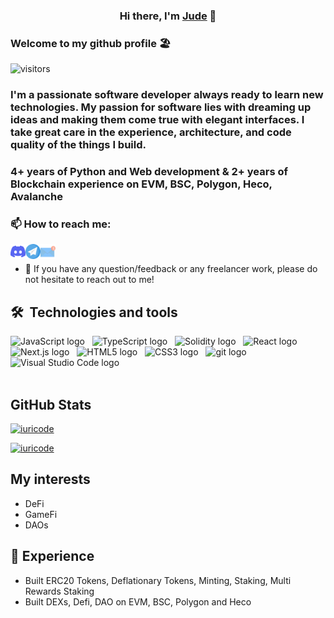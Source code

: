 <!--
**iammrjude/iammrjude** is a ✨ _special_ ✨ repository because its `README.md` (this file) appears on your GitHub profile.

Here are some ideas to get you started:

- 🔭 I’m currently working on ...
- 🌱 I’m currently learning ...
- 👯 I’m looking to collaborate on ...
- 🤔 I’m looking for help with ...
- 💬 Ask me about ...
- 📫 How to reach me: ...
- 😄 Pronouns: ...
- ⚡ Fun fact: ...
-->

<h3 align="center">
Hi there, I'm <a href="https://github.com/iammrjude" target="_blank" rel="noreferrer">Jude</a> 👋
</h3>

### Welcome to my github profile :beach_umbrella:
![visitors](https://visitor-badge.deta.dev/badge?page_id=iammrjude/iammrjude)

### I'm a passionate software developer always ready to learn new technologies. My passion for software lies with dreaming up ideas and making them come true with elegant interfaces. I take great care in the experience, architecture, and code quality of the things I build.
### 4+ years of Python and Web development & 2+ years of Blockchain experience on EVM, BSC, Polygon, Heco, Avalanche

### 📫 How to reach me:

<a href="https://discordapp.com/users/jude#6067"><img align="left" src="https://raw.githubusercontent.com/iammrjude/iammrjude/main/images/discord.svg" alt="Jude | Discord" width="24px"/></a>
<a href="https://t.me/jude_Dev"><img align="left" src="https://raw.githubusercontent.com/iammrjude/iammrjude/main/images/telegram.svg" alt="Jude | Telegram" width="24px"/></a>
<a href="mailto:judeabara9@gmail.com"><img align="left" src="https://raw.githubusercontent.com/iammrjude/iammrjude/main/images/email.svg" alt="Jude | Email" width="24px"/></a>
</br>
 - 💬 If you have any question/feedback or any freelancer work, please do not hesitate to reach out to me!

## 🛠  Technologies and tools
<span><img src="https://img.shields.io/badge/JavaScript-282C34?logo=javascript&logoColor=F7DF1E" alt="JavaScript logo" title="JavaScript" height="25" /></span>
&nbsp;
<img src="https://img.shields.io/badge/TypeScript-282C34?logo=typescript&logoColor=3178C6" alt="TypeScript logo" title="TypeScript" height="25" />
&nbsp;
<img src="https://img.shields.io/badge/Solidity-282C34?logo=Solidity&logoColor=ddd" alt="Solidity logo" title="Solidity" height="25" />
&nbsp;
<img src="https://img.shields.io/badge/React-282C34?logo=React&logoColor=61DBFB" alt="React logo" title="React" height="25" />
&nbsp;
<img src="https://img.shields.io/badge/Next.js-282C34?logo=Next.js&logoColor=111111" alt="Next.js logo" title="Next.js" height="25" />
&nbsp;
<img src="https://img.shields.io/badge/HTML5-282C34?logo=html5&logoColor=E34F26" alt="HTML5 logo" title="HTML5" height="25" />
&nbsp;
<img src="https://img.shields.io/badge/CSS3-282C34?logo=css3&logoColor=1572B6" alt="CSS3 logo" title="CSS3" height="25" />
&nbsp;
<img src="https://img.shields.io/badge/git-282C34?logo=git&logoColor=F05032" alt="git logo" title="git" height="25" />
&nbsp;
<img src="https://img.shields.io/badge/VS%20Code-282C34?logo=visual-studio-code&logoColor=007ACC" alt="Visual Studio Code logo" title="Visual Studio Code" height="25" />
&nbsp;
<br /><br />

## **GitHub Stats**

[![iuricode](https://github-readme-stats.vercel.app/api?username=iammrjude&count_private=true&theme=tokyonight)](https://github.com/anuraghazra/github-readme-stats)

[![iuricode](https://github-readme-stats.vercel.app/api/top-langs/?username=iammrjude&hide=html&layout=compact&theme=tokyonight)](https://github.com/anuraghazra/github-readme-stats)

## My interests
* DeFi
* GameFi
* DAOs
 
## 🌱 Experience
 - Built ERC20 Tokens, Deflationary Tokens, Minting, Staking, Multi Rewards Staking
 - Built DEXs, Defi, DAO on EVM, BSC, Polygon and Heco
<p>

